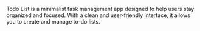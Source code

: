 Todo List is a minimalist task management app designed to help users stay organized and focused. With a clean and user-friendly interface, it allows you to create and manage to-do lists.
